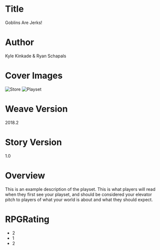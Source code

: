 
# Title
Goblins Are Jerks!

# Author
Kyle Kinkade & Ryan Schapals

# Cover Images
![Store](/images/logo.png)
![Playset](/images/logo.png)

# Weave Version
2018.2

# Story Version
1.0

# Overview
This is an example description of the playset. This is what players will read when they first see your playset, and should be considered your elevator pitch to players of what your world is about and what they should expect.

# RPGRating
- 2
- 1
- 2








